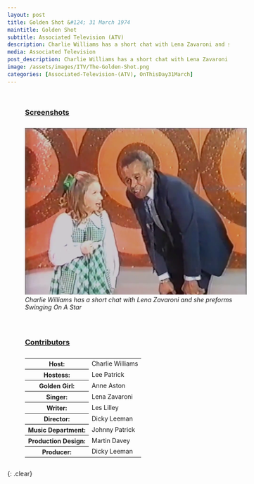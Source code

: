 ```yaml
---
layout: post
title: Golden Shot &#124; 31 March 1974
maintitle: Golden Shot 
subtitle: Associated Television (ATV)
description: Charlie Williams has a short chat with Lena Zavaroni and she preforms Swinging On A Star.
media: Associated Television
post_description: Charlie Williams has a short chat with Lena Zavaroni and she preforms Swinging On A Star.
image: /assets/images/ITV/The-Golden-Shot.png
categories: [Associated-Television-(ATV), OnThisDay31March]
---
```


<figure class="fig1">
<figcaption>
<h3 id="screenshot"><a href="#screenshot">Screenshots</a></h3>
</figcaption>
<img src="/assets/images/ITV/The-Golden-Shot.png" class="full-width" />
<figcaption>
<cite>Charlie Williams has a short chat with Lena Zavaroni and she preforms Swinging On A Star</cite>
</figcaption>
</figure>

<figure class="fig2">
<figcaption>
<h3 id="contributors"><a href="#contributors">Contributors</a></h3>
</figcaption>
<table>
<tr><th>Host:</th> <td>Charlie Williams</td></tr>
<tr><th>Hostess:</th> <td>Lee Patrick</td></tr>
<tr><th>Golden Girl:</th> <td>Anne Aston</td></tr>
<tr><th>Singer:</th> <td>Lena Zavaroni</td></tr>
<tr><th>Writer:</th> <td>Les Lilley</td></tr>
<tr><th>Director:</th> <td>Dicky Leeman</td></tr>
<tr><th>Music Department:</th> <td>Johnny Patrick</td></tr>
<tr><th>Production Design:</th> <td>Martin Davey</td></tr>
<tr><th>Producer:</th> <td>Dicky Leeman</td></tr>
</table>
</figure>

<br />{: .clear}

<style>
.fig1 {float:left; width:49%;}

.fig2 {float:right; width:49%;}

.fig3 {float:right; width:100%;}

figcaption {float:left; width:100%;}

@media screen and (orientation:portrait) {
.fig1, .fig2 {float:left; width:100%;}
figcaption {float:left; width:100%; margin-bottom: 10px;}
}
</style>
